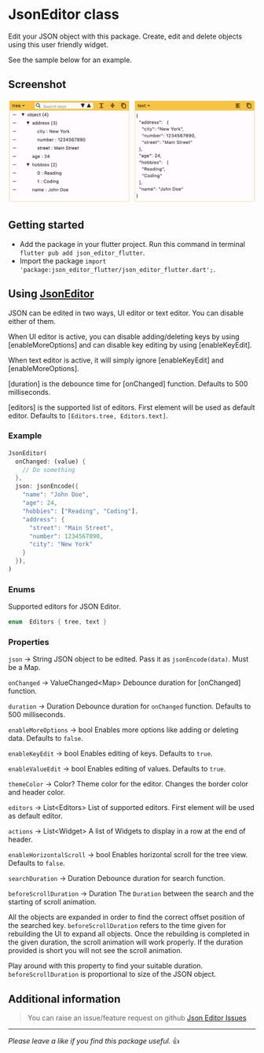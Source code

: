 # JsonEditor class

Edit your JSON object with this package. Create, edit and delete objects using this user friendly widget. 

See the sample below for an example.

## Screenshot
![JSON Editor](https://raw.githubusercontent.com/SanjaySodani/media/main/jsoneditor.png)

## Getting started
- Add the package in your flutter project.  Run this command in terminal `flutter pub add json_editor_flutter`.
- Import the package `import 'package:json_editor_flutter/json_editor_flutter.dart';`.

## Using [JsonEditor](https://pub.dev/packages/json_editor_flutter)

JSON can be edited in two ways, UI editor or text editor. You can disable either of them.

When UI editor is active, you can disable adding/deleting keys by using [enableMoreOptions] and can disable key editing by using [enableKeyEdit].

When text editor is active, it will simply ignore [enableKeyEdit] and [enableMoreOptions].

[duration] is the debounce time for [onChanged] function. Defaults to 500 milliseconds.

[editors] is the supported list of editors. First element will be used as default editor. Defaults to `[Editors.tree, Editors.text]`.

### Example
```dart
JsonEditor(
  onChanged: (value) {
    // Do something
  },
  json: jsonEncode({
    "name": "John Doe",
    "age": 24,
    "hobbies": ["Reading", "Coding"],
    "address": {
      "street": "Main Street",
      "number": 1234567890,
      "city": "New York"
    }
  }),
)
```

### Enums
Supported editors for JSON Editor.
```dart
enum  Editors { tree, text }
```

### Properties
`json` -> String
JSON object to be edited. Pass it as `jsonEncode(data)`. Must be a Map.

`onChanged` -> ValueChanged\<Map>
Debounce duration for [onChanged] function. 

`duration` -> Duration
Debounce duration for `onChanged` function. Defaults to 500 milliseconds.

`enableMoreOptions` -> bool
Enables more options like adding or deleting data. Defaults to `false`.

`enableKeyEdit` -> bool
Enables editing of keys. Defaults to `true`.

`enableValueEdit` -> bool
Enables editing of values. Defaults to `true`.

`themeColor` -> Color?
Theme color for the editor. Changes the border color and header color.

`editors` -> List\<Editors>
List of supported editors. First element will be used as default editor.

`actions` -> List\<Widget>
A list of Widgets to display in a row at the end of header.

`enableHorizontalScroll` -> bool
Enables horizontal scroll for the tree view. Defaults to `false`.

`searchDuration` -> Duration
Debounce duration for search function.

`beforeScrollDuration` -> Duration
The `Duration` between the search and the starting of scroll animation.

All the objects are expanded in order to find the correct offset position of the searched key. `beforeScrollDuration` refers to the time given for rebuilding the UI to expand all objects. Once the rebuilding is completed in the given duration, the scroll animation will work properly. If the duration provided is short you will not see the scroll animation.

Play around with this property to find your suitable duration. `beforeScrollDuration` is proportional to size of the JSON object.

## Additional information
> You can raise an issue/feature request on github [Json Editor Issues](https://github.com/SanjaySodani/json_editor_flutter/issues)
---
*Please leave a like if you find this package useful.* :+1: